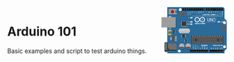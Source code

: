 <img src="https://github.com/damiancipolat/arduino101/blob/master/doc/logo.png?raw=true" width="150px" align="right" />

# Arduino 101
Basic examples and script to test arduino things.
